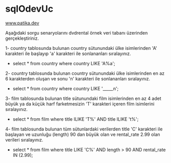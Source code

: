 # sqlOdevUc
www.patika.dev

Aşağıdaki sorgu senaryolarını dvdrental örnek veri tabanı üzerinden gerçekleştiriniz.

1- country tablosunda bulunan country sütunundaki ülke isimlerinden 'A' karakteri ile başlayıp 'a' karakteri ile sonlananları sıralayınız.

* select * from country
where country LIKE 'A%a';

2- country tablosunda bulunan country sütunundaki ülke isimlerinden en az 6 karakterden oluşan ve sonu 'n' karakteri ile sonlananları sıralayınız.

* select * from country
where country LIKE '_____n';

3- film tablosunda bulunan title sütunundaki film isimlerinden en az 4 adet büyük ya da küçük harf farketmesizin 'T' karakteri içeren film isimlerini sıralayınız.

* select * from film
where title  ILIKE 'T%' AND title ILIKE 't%';

4- film tablosunda bulunan tüm sütunlardaki verilerden title 'C' karakteri ile başlayan ve uzunluğu (length) 90 dan büyük olan ve rental_rate 2.99 olan verileri sıralayınız.

* select * from film
where title LIKE 'C%' 
AND length > 90 
AND rental_rate IN (2.99);
